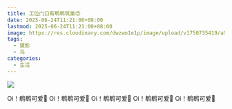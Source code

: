 ```yaml
---
title: 工位门口有鹎鹎筑巢😍
date: 2025-06-24T11:21:00+08:00
lastmod: 2025-06-24T11:21:00+08:00
image: https://res.cloudinary.com/dwzwo1e1p/image/upload/v1750735419/a509e9e5eea780624a61e2f78fedbe96_wmp6ft.jpg
tags:
  - 摄影
  - 鸟
categories:
  - 生活
---
```

![](https://res.cloudinary.com/dwzwo1e1p/image/upload/v1750735427/06463e765a79aa6f3f19d22bf020773a_nrxdrc.jpg)

Oi！鹎鹎可爱🥰
Oi！鹎鹎可爱🥰
Oi！鹎鹎可爱🥰
Oi！鹎鹎可爱🥰
Oi！鹎鹎可爱🥰

